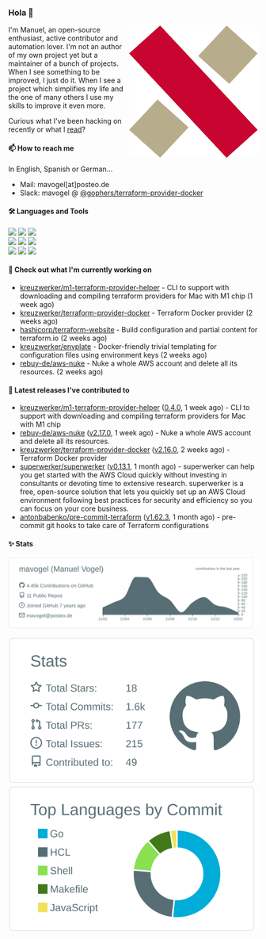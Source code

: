### Hola 👋

<img align="right" src="https://raw.githubusercontent.com/kreuzwerkerbot/kreuzwerkerbot/master/assets/xw.png" width="260">

I'm Manuel, an open-source enthusiast, active contributor and automation lover. I'm not an author of my own project 
yet but a maintainer of a bunch of projects. When I see something to be improved, I just do it. When I see a project
which simplifies my life and the one of many others I use my skills to improve it even more.

Curious what I've been hacking on recently or what I [read](https://www.goodreads.com/user/show/128554892-manuel-vogel)?

#### 📫 How to reach me
In English, Spanish or German...

- Mail: mavogel[at]posteo.de
- Slack: mavogel @ [@gophers/terraform-provider-docker](https://gophers.slack.com/archives/C01G9TN5V36)

#### 🛠 Languages and Tools
<p>

  <code><img width="10%" src="https://www.vectorlogo.zone/logos/golang/golang-horizontal.svg"></code>
  <code><img width="10%" src="https://www.vectorlogo.zone/logos/typescriptlang/typescriptlang-official.svg"></code>
  <code><img width="10%" src="https://www.vectorlogo.zone/logos/nodejs/nodejs-horizontal.svg"></code>
  <br />
  <code><img width="10%" src="https://www.vectorlogo.zone/logos/amazon_aws/amazon_aws-ar21.svg"></code>
  <code><img width="10%" src="https://www.vectorlogo.zone/logos/terraformio/terraformio-ar21.svg"></code>
  <code><img width="10%" src="https://www.vectorlogo.zone/logos/gnu_bash/gnu_bash-ar21.svg"></code>
  <br />
  <code><img width="10%" src="https://www.vectorlogo.zone/logos/kubernetes/kubernetes-ar21.svg"></code>
  <code><img width="10%" src="https://www.vectorlogo.zone/logos/docker/docker-ar21.svg"></code>
  <code><img width="10%" src="https://www.vectorlogo.zone/logos/containerdio/containerdio-ar21.svg"></code>
  <br />
 
</p>

#### 👷 Check out what I'm currently working on

- [kreuzwerker/m1-terraform-provider-helper](https://github.com/kreuzwerker/m1-terraform-provider-helper) - CLI to support with downloading and compiling terraform providers for Mac with M1 chip (1 week ago)
- [kreuzwerker/terraform-provider-docker](https://github.com/kreuzwerker/terraform-provider-docker) - Terraform Docker provider (2 weeks ago)
- [hashicorp/terraform-website](https://github.com/hashicorp/terraform-website) - Build configuration and partial content for terraform.io (2 weeks ago)
- [kreuzwerker/envplate](https://github.com/kreuzwerker/envplate) - Docker-friendly trivial templating for configuration files using environment keys (2 weeks ago)
- [rebuy-de/aws-nuke](https://github.com/rebuy-de/aws-nuke) - Nuke a whole AWS account and delete all its resources. (2 weeks ago)

#### 🔭 Latest releases I've contributed to

- [kreuzwerker/m1-terraform-provider-helper](https://github.com/kreuzwerker/m1-terraform-provider-helper) ([0.4.0](https://github.com/kreuzwerker/m1-terraform-provider-helper/releases/tag/0.4.0), 1 week ago) - CLI to support with downloading and compiling terraform providers for Mac with M1 chip
- [rebuy-de/aws-nuke](https://github.com/rebuy-de/aws-nuke) ([v2.17.0](https://github.com/rebuy-de/aws-nuke/releases/tag/v2.17.0), 1 week ago) - Nuke a whole AWS account and delete all its resources.
- [kreuzwerker/terraform-provider-docker](https://github.com/kreuzwerker/terraform-provider-docker) ([v2.16.0](https://github.com/kreuzwerker/terraform-provider-docker/releases/tag/v2.16.0), 2 weeks ago) - Terraform Docker provider
- [superwerker/superwerker](https://github.com/superwerker/superwerker) ([v0.13.1](https://github.com/superwerker/superwerker/releases/tag/v0.13.1), 1 month ago) - superwerker can help you get started with the AWS Cloud quickly without investing in consultants or devoting time to extensive research. superwerker is a free, open-source solution that lets you quickly set up an AWS Cloud environment following best practices for security and efficiency so you can focus on your core business. 
- [antonbabenko/pre-commit-terraform](https://github.com/antonbabenko/pre-commit-terraform) ([v1.62.3](https://github.com/antonbabenko/pre-commit-terraform/releases/tag/v1.62.3), 1 month ago) - pre-commit git hooks to take care of Terraform configurations
#### ✨ Stats

[![](https://raw.githubusercontent.com/mavogel/mavogel/master/profile-summary-card-output/default/0-profile-details.svg)](https://github.com/vn7n24fzkq/github-profile-summary-cards)

[![](https://raw.githubusercontent.com/mavogel/mavogel/master/profile-summary-card-output/default/3-stats.svg)](https://github.com/vn7n24fzkq/github-profile-summary-cards)
[![](https://raw.githubusercontent.com/mavogel/mavogel/master/profile-summary-card-output/default/2-most-commit-language.svg)](https://github.com/vn7n24fzkq/github-profile-summary-cards)

